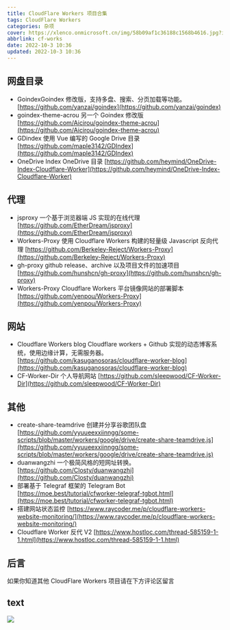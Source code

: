 ```yaml
---
title: CloudFlare Workers 项目合集
tags: CloudFlare Workers
categories: 杂项
cover: https://xlenco.onmicrosoft.cn/img/58b09af1c36188c1568b4616.jpg?ik-sdk-version=javascript-1.4.3&updatedAt=1664702176250
abbrlink: cf-works
date: 2022-10-3 10:36
updated: 2022-10-3 10:36
---
```


## 网盘目录

- GoindexGoindex 修改版，支持多盘、搜索、分页加载等功能。[https://github.com/yanzai/goindex](https://github.com/yanzai/goindex)
- goindex-theme-acrou
  另一个 Goindex 修改版
  [https://github.com/Aicirou/goindex-theme-acrou](https://github.com/Aicirou/goindex-theme-acrou)
- GDindex
  使用 Vue 编写的 Google Drive 目录
  [https://github.com/maple3142/GDIndex](https://github.com/maple3142/GDIndex)
- OneDrive Index
  OneDrive 目录
  [https://github.com/heymind/OneDrive-Index-Cloudflare-Worker](https://github.com/heymind/OneDrive-Index-Cloudflare-Worker)

## 代理

- jsproxy
  一个基于浏览器端 JS 实现的在线代理
  [https://github.com/EtherDream/jsproxy](https://github.com/EtherDream/jsproxy)
- Workers-Proxy
  使用 Cloudflare Workers 构建的轻量级 Javascript 反向代理
  [https://github.com/Berkeley-Reject/Workers-Proxy](https://github.com/Berkeley-Reject/Workers-Proxy)
- gh-proxy
  github release、archive 以及项目文件的加速项目
  [https://github.com/hunshcn/gh-proxy](https://github.com/hunshcn/gh-proxy)
- Workers-Proxy
  Cloudflare Workers 平台镜像网站的部署脚本
  [https://github.com/yenpou/Workers-Proxy](https://github.com/yenpou/Workers-Proxy)

## 网站

- Cloudflare Workers blog
  Cloudflare workers + Github 实现的动态博客系统，使用边缘计算，无需服务器。
  [https://github.com/kasuganosoras/cloudflare-worker-blog](https://github.com/kasuganosoras/cloudflare-worker-blog)
- CF-Worker-Dir
  个人导航网站
  [https://github.com/sleepwood/CF-Worker-Dir](https://github.com/sleepwood/CF-Worker-Dir)

## 其他

- create-share-teamdrive
  创建并分享谷歌团队盘
  [https://github.com/yyuueexxiinngg/some-scripts/blob/master/workers/google/drive/create-share-teamdrive.js](https://github.com/yyuueexxiinngg/some-scripts/blob/master/workers/google/drive/create-share-teamdrive.js)
- duanwangzhi
  一个极简风格的短网址转换。
  [https://github.com/Closty/duanwangzhi](https://github.com/Closty/duanwangzhi)
- 部署基于 Telegraf 框架的 Telegram Bot
  [https://moe.best/tutorial/cfworker-telegraf-tgbot.html](https://moe.best/tutorial/cfworker-telegraf-tgbot.html)
- 搭建网站状态监控
  [https://www.raycoder.me/p/cloudflare-workers-website-monitoring/](https://www.raycoder.me/p/cloudflare-workers-website-monitoring/)
- Cloudflare Worker 反代 V2
  [https://www.hostloc.com/thread-585159-1-1.html](https://www.hostloc.com/thread-585159-1-1.html)

## 后言

如果你知道其他 CloudFlare Workers 项目请在下方评论区留言

## text

![](https://pcsdata.baidu.com/thumbnail/f8c2965deu3b7ce52b055dc4600bf0fa?fid=3638808896-16051585-645975947202978&rt=pr&sign=FDTAER-yUdy3dSFZ0SVxtzShv1zcMqd-qNObrdy3YeHii2IDHaK0C0TIyX4%3D&expires=2h&chkv=0&chkbd=0&chkpc=&dp-logid=8696136685955406705&dp-callid=0&time=1664769600&bus_no=26&size=c1600_u1600&quality=100&vuk=-&ft=video)
